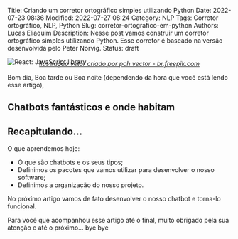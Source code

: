 Title: Criando um corretor ortográfico simples utilizando Python
Date: 2022-07-23 08:36
Modified: 2022-07-27 08:24
Category: NLP
Tags: Corretor ortográfico, NLP, Python
Slug: corretor-ortografico-em-python
Authors: Lucas Eliaquim
Description: Nesse post vamos construir um corretor ortográfico simples utilizando Python. Esse corretor é baseado na versão desenvolvida pelo Peter Norvig.
Status: draft


![React: JavaScript library](/images/spell-checker-2.jpg)
<p style="text-align: center; margin-top: -27px"><em><a href='https://br.freepik.com/fotos-vetores-gratis/ilustracao'>Ilustração vetor criado por pch.vector - br.freepik.com</a></em></p>


Bom dia, Boa tarde ou Boa noite (dependendo da hora que você está lendo esse artigo),


## Chatbots fantásticos e onde habitam



## Recapitulando...


O que aprendemos hoje:

- O que são chatbots e os seus tipos;
- Definimos os pacotes que vamos utilizar para desenvolver o nosso software;
- Definimos a organização do nosso projeto.

No próximo artigo vamos de fato desenvolver o nosso chatbot e torna-lo funcional.

Para você que acompanhou esse artigo até o final, muito obrigado pela sua atenção e até o próximo... bye bye
